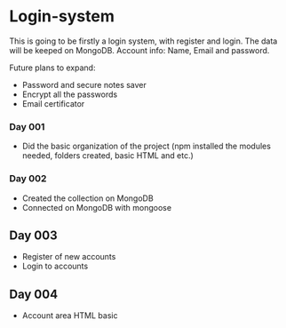 # Login-system

This is going to be firstly a login system, with register and login. The data will be keeped on MongoDB.
Account info: Name, Email and password.

Future plans to expand:
- Password and secure notes saver
- Encrypt all the passwords
- Email certificator

### Day 001
- Did the basic organization of the project (npm installed the modules needed, folders created, basic HTML and etc.)
### Day 002
- Created the collection on MongoDB
- Connected on MongoDB with mongoose
## Day 003
- Register of new accounts
- Login to accounts
## Day 004
- Account area HTML basic
